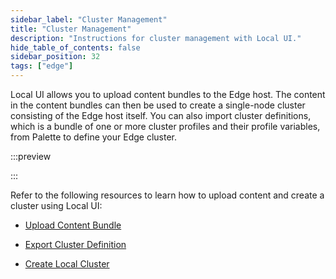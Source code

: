 ```yaml
---
sidebar_label: "Cluster Management"
title: "Cluster Management"
description: "Instructions for cluster management with Local UI."
hide_table_of_contents: false
sidebar_position: 32
tags: ["edge"]
---
```


Local UI allows you to upload content bundles to the Edge host. The content in the content bundles can then be used to
create a single-node cluster consisting of the Edge host itself. You can also import cluster definitions, which is a
bundle of one or more cluster profiles and their profile variables, from Palette to define your Edge cluster.

:::preview

:::

Refer to the following resources to learn how to upload content and create a cluster using Local UI:

- [Upload Content Bundle](./upload-content-bundle.md)

- [Export Cluster Definition](./export-cluster-definition.md)

- [Create Local Cluster](./create-cluster.md)
